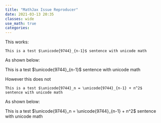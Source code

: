 ```yaml
---
title: "MathJax Issue Reproducer"
date: 2021-03-13 20:35
classes: wide
use_math: true
categories: 
---
```


This works:
```
This is a test $\unicode{9744}_{n-1}$ sentence with unicode math
```
As shown below:

This is a test $\unicode{9744}_{n-1}$ sentence with unicode math

However this does not
```
This is a test $\unicode{9744}_n = \unicode{9744}_{n-1} + n^2$ sentence with unicode math
```

As shown below:

This is a test $\unicode{9744}_n = \unicode{9744}_{n-1} + n^2$ sentence with unicode math
